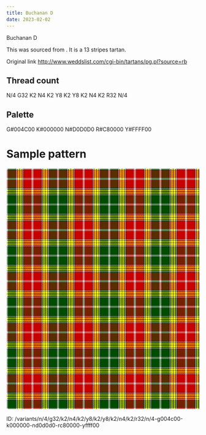 ```yaml
---
title: Buchanan D
date: 2023-02-02
---
```

Buchanan D

This was sourced from <no value>.  It is a 13 stripes tartan.

Original link http://www.weddslist.com/cgi-bin/tartans/pg.pl?source=rb

## Thread count
N/4 G32 K2 N4 K2 Y8 K2 Y8 K2 N4 K2 R32 N/4

## Palette
G#004C00 K#000000 N#D0D0D0 R#C80000 Y#FFFF00

# Sample pattern

![Tartan detail](tartan.png "N/4 G32 K2 N4 K2 Y8 K2 Y8 K2 N4 K2 R32 N/4 tartan")

ID: /variants/n/4/g32/k2/n4/k2/y8/k2/y8/k2/n4/k2/r32/n/4-g004c00-k000000-nd0d0d0-rc80000-yffff00